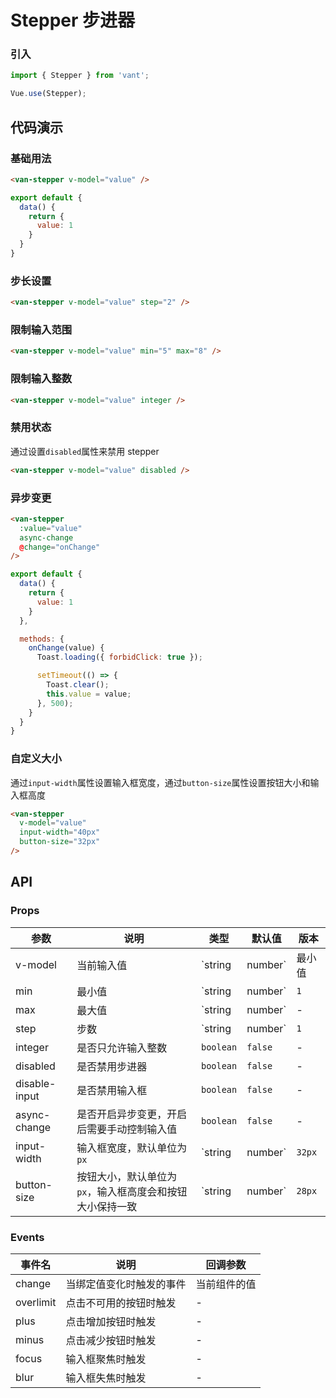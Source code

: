 # Stepper 步进器

### 引入

``` javascript
import { Stepper } from 'vant';

Vue.use(Stepper);
```

## 代码演示

### 基础用法

```html
<van-stepper v-model="value" />
```

```javascript
export default {
  data() {
    return {
      value: 1
    }
  }
}
```

### 步长设置

```html
<van-stepper v-model="value" step="2" />
```

### 限制输入范围

```html
<van-stepper v-model="value" min="5" max="8" />
```

### 限制输入整数

```html
<van-stepper v-model="value" integer />
```

### 禁用状态

通过设置`disabled`属性来禁用 stepper

```html
<van-stepper v-model="value" disabled />
```

### 异步变更

```html
<van-stepper
  :value="value"
  async-change
  @change="onChange"
/>
```

```javascript
export default {
  data() {
    return {
      value: 1
    }
  },

  methods: {
    onChange(value) {
      Toast.loading({ forbidClick: true });

      setTimeout(() => {
        Toast.clear();
        this.value = value;
      }, 500);
    }
  }
}
```

### 自定义大小

通过`input-width`属性设置输入框宽度，通过`button-size`属性设置按钮大小和输入框高度

```html
<van-stepper
  v-model="value"
  input-width="40px"
  button-size="32px"
/>
```

## API

### Props

| 参数 | 说明 | 类型 | 默认值 | 版本 |
|------|------|------|------|------|
| v-model | 当前输入值 | `string | number` | 最小值 | - |
| min | 最小值 | `string | number` | `1` | - |
| max | 最大值 | `string | number` | - | - |
| step | 步数 | `string | number` | `1` | - |
| integer | 是否只允许输入整数 | `boolean` | `false` | - |
| disabled | 是否禁用步进器 | `boolean` | `false` | - |
| disable-input | 是否禁用输入框 | `boolean` | `false` | - |
| async-change | 是否开启异步变更，开启后需要手动控制输入值 | `boolean` | `false` | - |
| input-width | 输入框宽度，默认单位为`px` | `string | number` | `32px` | 1.6.13 |
| button-size | 按钮大小，默认单位为`px`，输入框高度会和按钮大小保持一致 | `string | number` | `28px` | 2.0.5 |

### Events

| 事件名 | 说明 | 回调参数 |
|------|------|------|
| change | 当绑定值变化时触发的事件 | 当前组件的值 |
| overlimit | 点击不可用的按钮时触发 | - |
| plus | 点击增加按钮时触发 | - |
| minus | 点击减少按钮时触发 | - |
| focus | 输入框聚焦时触发 | - |
| blur | 输入框失焦时触发 | - |
